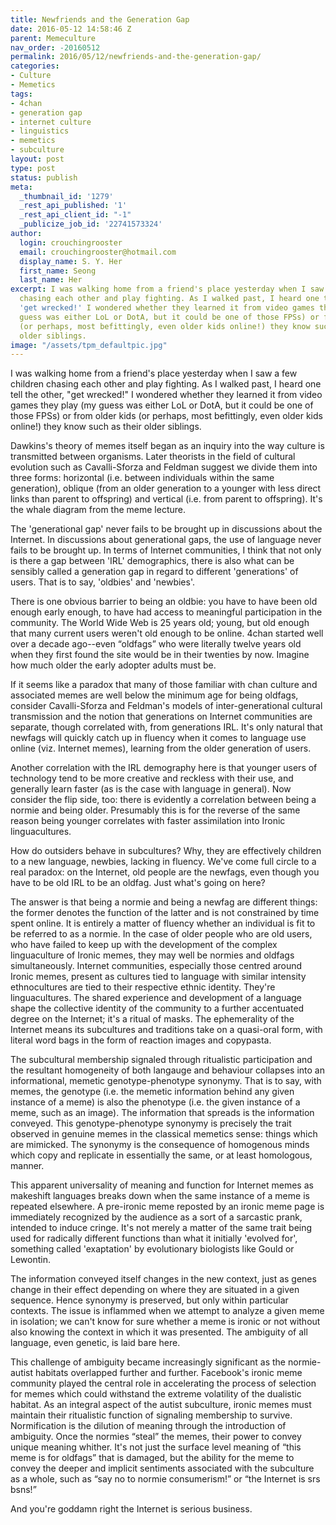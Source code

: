 ```yaml
---
title: Newfriends and the Generation Gap
date: 2016-05-12 14:58:46 Z
parent: Memeculture
nav_order: -20160512
permalink: 2016/05/12/newfriends-and-the-generation-gap/
categories:
- Culture
- Memetics
tags:
- 4chan
- generation gap
- internet culture
- linguistics
- memetics
- subculture
layout: post
type: post
status: publish
meta:
  _thumbnail_id: '1279'
  _rest_api_published: '1'
  _rest_api_client_id: "-1"
  _publicize_job_id: '22741573324'
author:
  login: crouchingrooster
  email: crouchingrooster@hotmail.com
  display_name: S. Y. Her
  first_name: Seong
  last_name: Her
excerpt: I was walking home from a friend's place yesterday when I saw a few children
  chasing each other and play fighting. As I walked past, I heard one tell the other,
  'get wrecked!' I wondered whether they learned it from video games they play (my
  guess was either LoL or DotA, but it could be one of those FPSs) or from older kids
  (or perhaps, most befittingly, even older kids online!) they know such as their
  older siblings.
image: "/assets/tpm_defaultpic.jpg"
---
```


<p><span style="font-weight:400;">I was walking home from a friend's place yesterday when I saw a few children chasing each other and play fighting. As I walked past, I heard one tell the other, "get wrecked!" I wondered whether they learned it from video games they play (my guess was either LoL or DotA, but it could be one of those FPSs) or from older kids (or perhaps, most befittingly, even older kids online!) they know such as their older siblings.</span></p>

<p><span style="font-weight:400;">Dawkins's theory of memes itself began as an inquiry into the way culture is transmitted between organisms. Later theorists in the field of cultural evolution such as Cavalli-Sforza and Feldman suggest we divide them into three forms: horizontal (i.e. between individuals within the same generation), oblique (from an older generation to a younger with less direct links than parent to offspring) and vertical (i.e. from parent to offspring). It's the whale diagram from the meme lecture.</span></p>

<p><span style="font-weight:400;">The 'generational gap' never fails to be brought up in discussions about the Internet. In discussions about generational gaps, the use of language never fails to be brought up. In terms of Internet communities, I think that not only is there a gap between 'IRL' demographics, there is also what can be sensibly called a generation gap in regard to different 'generations' of users. That is to say, 'oldbies' and 'newbies'.</span></p>

<p><span style="font-weight:400;">There is one obvious barrier to being an oldbie: you have to have been old enough early enough, to have had access to meaningful participation in the community. The World Wide Web is 25 years old; young, but old enough that many current users weren't old enough to be online. 4chan started well over a decade ago--even “oldfags” who were literally twelve years old when they first found the site would be in their twenties by now. Imagine how much older the early adopter adults must be.</span></p>

<p><span style="font-weight:400;">If it seems like a paradox that many of those familiar with chan culture and associated memes are well below the minimum age for being oldfags, consider Cavalli-Sforza and Feldman's models of inter-generational cultural transmission and the notion that generations on Internet communities are separate, though correlated with, from generations IRL. It's only natural that newfags will quickly catch up in fluency when it comes to language use online (viz. Internet memes), learning from the older generation of users.</span></p>

<p><span style="font-weight:400;">Another correlation with the IRL demography here is that younger users of technology tend to be more creative and reckless with their use, and generally learn faster (as is the case with language in general). Now consider the flip side, too: there is evidently a correlation between being a normie and being older. Presumably this is for the reverse of the same reason being younger correlates with faster assimilation into Ironic linguacultures.</span></p>

<p><span style="font-weight:400;">How do outsiders behave in subcultures? Why, they are effectively children to a new language, newbies, lacking in fluency. We've come full circle to a real paradox: on the Internet, old people are the newfags, even though you have to be old IRL to be an oldfag. Just what's going on here?</span></p>

<p><span style="font-weight:400;">The answer is that being a normie and being a newfag are different things: the former denotes the function of the latter and is not constrained by time spent online. It is entirely a matter of fluency whether an individual is fit to be referred to as a normie. In the case of older people who are old users, who have failed to keep up with the development of the complex linguaculture of Ironic memes, they may well be normies and oldfags simultaneously. Internet communities, especially those centred around Ironic memes, present as cultures tied to language with similar intensity ethnocultures are tied to their respective ethnic identity. They're linguacultures. The shared experience and development of a language shape the collective identity of the community to a further accentuated degree on the Internet; it's a ritual of masks. The ephemerality of the Internet means its subcultures and traditions take on a quasi-oral form, with literal word bags in the form of reaction images and copypasta.</span></p>

<p><span style="font-weight:400;">The subcultural membership signaled through ritualistic participation and the resultant homogeneity of both langauge and behaviour collapses into an informational, memetic genotype-phenotype synonymy. That is to say, with memes, the genotype (i.e. the memetic information behind any given instance of a meme) is also the phenotype (i.e. the given instance of a meme, such as an image). The information that spreads is the information conveyed. This genotype-phenotype synonymy is precisely the trait observed in genuine memes in the classical memetics sense: things which are mimicked. The synonymy is the consequence of homogenous minds which copy and replicate in essentially the same, or at least homologous, manner.</span></p>

<p><span style="font-weight:400;">This apparent universality of meaning and function for Internet memes as makeshift languages breaks down when the same instance of a meme is repeated elsewhere. A pre-ironic meme reposted by an ironic meme page is immediately recognized by the audience as a sort of a sarcastic prank, intended to induce cringe. It's not merely a matter of the same trait being used for radically different functions than what it initially 'evolved for', something called 'exaptation' by evolutionary biologists like Gould or Lewontin.</span></p>

<p><span style="font-weight:400;">The information conveyed itself changes in the new context, just as genes change in their effect depending on where they are situated in a given sequence. Hence synonymy is preserved, but only within particular contexts. The issue is inflammed when we attempt to analyze a given meme in isolation; we can't know for sure whether a meme is ironic or not without also knowing the context in which it was presented. The ambiguity of all language, even genetic, is laid bare here.</span></p>

<p><span style="font-weight:400;">This challenge of ambiguity became increasingly significant as the normie-autist habitats overlapped further and further. Facebook's ironic meme community played the central role in accelerating the process of selection for memes which could withstand the extreme volatility of the dualistic habitat. As an integral aspect of the autist subculture, ironic memes must maintain their ritualistic function of signaling membership to survive. Normification is the dilution of meaning through the introduction of ambiguity. Once the normies “steal” the memes, their power to convey unique meaning whither. It's not just the surface level meaning of “this meme is for oldfags” that is damaged, but the ability for the meme to convey the deeper and implicit sentiments associated with the subculture as a whole, such as “say no to normie consumerism!” or “the Internet is srs bsns!”</span></p>

<p><span style="font-weight:400;">And you're goddamn right the Internet is serious business. </span></p>



